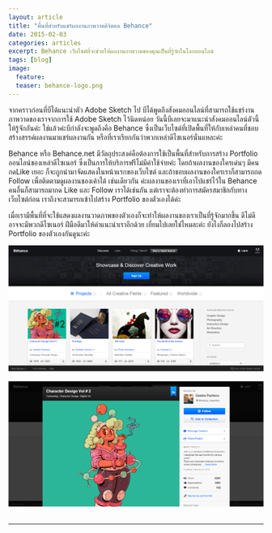 ```yaml
---
layout: article
title: "พื้นที่สำหรับแชร์ผลงานภาพวาดดิจิตอล Behance"
date: 2015-02-03
categories: articles
excerpt: Behance เว็บไซต์ที่จะช่วยให้ผลงานภาพวาดของคุณเป็นที่รู้จักในโลกออนไลน์
tags: [blog]
image:
  feature: 
  teaser: behance-logo.png
---
```




จากคราวก่อนที่บีได้แนะนำตัว Adobe Sketch ไป บีได้พูดถึงสังคมออนไลน์ที่สามารถใช้แชร์งานภาพวาดของเราจากการใช้ Adobe Sketch  ไว้นิดหน่อย วันนี้บีเลยจะมาแนะนำสังคมออนไลน์ตัวนี้ให้รู้จักกันค่ะ ใช่แล้วค่ะบีกำลังจะพูดถึงคือ Behance ซึ่งเป็นเว็บไซต์ที่เปิดพื้นที่ให้กับเหล่าคนที่ชอบสร้างสรรค์ผลงานมาแชร์ผลงานกัน หรือที่เราเรียกกันว่าพวกเหล่าดีไซเนอร์นั่นแหละค่ะ

Behance หรือ Behance.net มีวัตถุประสงค์คือต้องการใช้เป็นพื้นที่สำหรับการสร้าง Portfolio ออนไลน์ของเหล่าดีไซเนอร์ ซึ่งเป็นการให้บริการฟรีไม่มีค่าใช้จ่ายค่ะ โดยถ้าผลงานของใครเด่นๆ มีคนกดLike เยอะ ก็จะถูกนำมาจัดแสดงในหน้าแรกของเว็บไซต์ และถ้าชอบผลงานของใครเราก็สามารถกด Follow เพื่อติดตามดูผลงานชองเค้าได้ เช่นเดียวกัน ค่ะผลงานของเราที่เอาไปแชร์ไว้ใน Behance คนอื่นก็สามารถมากด Like และ Follow เราได้เช่นกัน แต่เราจะต้องทำการสมัครสมาชิกกับทางเว็บไซต์ก่อน เราถึงจะสามารถเข้าไปสร้าง Portfolio ของตัวเองได้ค่ะ 

เมื่อเรามีพื้นที่ที่จะใช้แสดงผลงานวาดภาพของตัวเองก็จะทำให้ผลงานของเราเป็นที่รู้จักมากขึ้น ดีไม่ดีอาจจะมีพวกดีไซเนอร์ ฝีมือดีมาให้คำแนะนำเราอีกด้วย เยี่ยมไปเลยใช่ไหมละค่ะ ยังไงก็ลองไปสร้าง Portfolio ของตัวเองกันดูนะค่ะ




<center><a href="https://www.behance.net/" target="_blank"><img title="Behance แชร์ผลงานภาพวาดดิจิตอล" src="https://raw.githubusercontent.com/elapaint/elapaint.github.io/master/images/behance1.PNG" alt="Behance แสดงผลงานภาพวาดดิจิตอล"></a></center>
<br>


<center><a href="https://www.behance.net/" target="_blank"><img title="Behance แสดงผลงานภาพวาดดิจิตอล" src="https://raw.githubusercontent.com/elapaint/elapaint.github.io/master/images/behance2.PNG" alt="Behance แสดงผลงานภาพวาดดิจิตอล"></a></center>
<br>

----------
<div id="fb-root"></div>
<script>(function(d, s, id) {
  var js, fjs = d.getElementsByTagName(s)[0];
  if (d.getElementById(id)) return;
  js = d.createElement(s); js.id = id;
  js.src = "//connect.facebook.net/en_US/sdk.js#xfbml=1&version=v2.0";
  fjs.parentNode.insertBefore(js, fjs);
}(document, 'script', 'facebook-jssdk'));</script>

<div class="fb-comments" data-href="http://www.elapaint.com//articles/behance/" data-numposts="5" data-colorscheme="light"></div>

<div class="fb-like" data-href="http://www.elapaint.com//articles/behance/" data-layout="standard" data-action="like" data-show-faces="true" data-share="false"></div>



